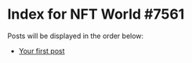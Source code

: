 # Index for NFT World #7561
Posts will be displayed in the order below:

- [Your first post](./001-first.md)

